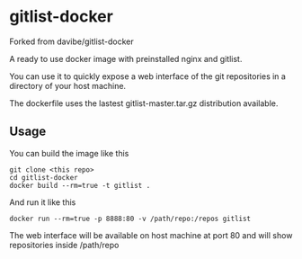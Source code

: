 gitlist-docker
==============

Forked from davibe/gitlist-docker

A ready to use docker image with preinstalled nginx and gitlist.

You can use it to quickly expose a web interface of the git repositories in a
directory of your host machine.

The dockerfile uses the lastest gitlist-master.tar.gz distribution
available.

Usage
-----

You can build the image like this

    git clone <this repo>
    cd gitlist-docker
    docker build --rm=true -t gitlist .

And run it like this

    docker run --rm=true -p 8888:80 -v /path/repo:/repos gitlist

The web interface will be available on host machine at port 80 and will show
repositories inside /path/repo
